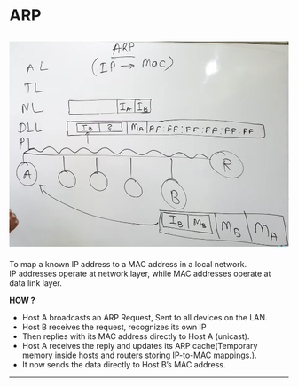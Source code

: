 # ARP
![alt text](image.png)
---
To map a known IP address to a MAC address in a local network.  
IP addresses operate at network layer, while MAC addresses operate at data link layer.

**HOW ?**  
- Host A broadcasts an ARP Request, Sent to all devices on the LAN.  
- Host B receives the request, recognizes its own IP  
- Then replies with its MAC address directly to Host A (unicast).  
- Host A receives the reply and updates its ARP cache(Temporary memory inside hosts and routers storing IP-to-MAC mappings.).  
- It now sends the data directly to Host B’s MAC address.

---